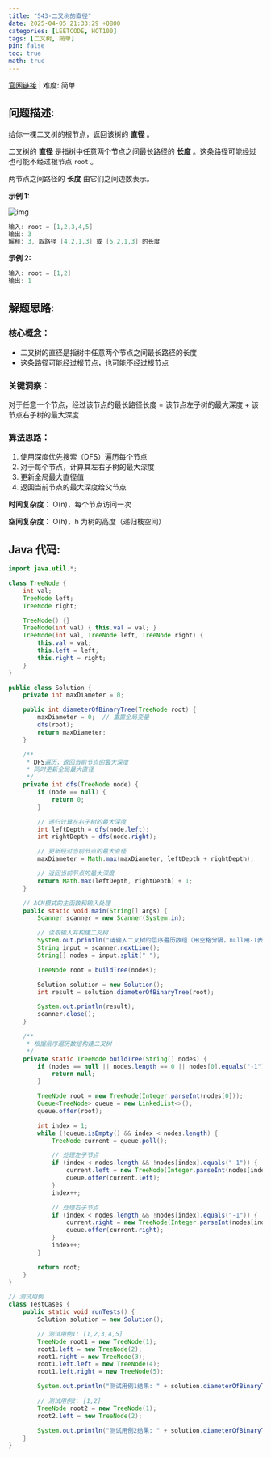```yaml
---
title: "543-二叉树的直径"
date: 2025-04-05 21:33:29 +0800
categories: [LEETCODE, HOT100]
tags: [二叉树, 简单]
pin: false
toc: true
math: true
---
```


[官网链接](https://leetcode.cn/problems/diameter-of-binary-tree/) \| 难度: 简单

## 问题描述:

给你一棵二叉树的根节点，返回该树的 **直径** 。

二叉树的 **直径** 是指树中任意两个节点之间最长路径的 **长度** 。这条路径可能经过也可能不经过根节点 `root` 。

两节点之间路径的 **长度** 由它们之间边数表示。

**示例 1:**

![img](../assets/img/posts/leetcode/p543_0.jpg)

```java
输入: root = [1,2,3,4,5]
输出: 3
解释: 3, 取路径 [4,2,1,3] 或 [5,2,1,3] 的长度
```

**示例 2:**

```java
输入: root = [1,2]
输出: 1
```

## 解题思路:

### 核心概念：

- 二叉树的直径是指树中任意两个节点之间最长路径的长度
- 这条路径可能经过根节点，也可能不经过根节点

### 关键洞察：

对于任意一个节点，经过该节点的最长路径长度 = 该节点左子树的最大深度 + 该节点右子树的最大深度

### 算法思路：

1. 使用深度优先搜索（DFS）遍历每个节点
2. 对于每个节点，计算其左右子树的最大深度
3. 更新全局最大直径值
4. 返回当前节点的最大深度给父节点

**时间复杂度**： O(n)，每个节点访问一次

**空间复杂度**： O(h)，h 为树的高度（递归栈空间）

## Java 代码:

```java
import java.util.*;

class TreeNode {
    int val;
    TreeNode left;
    TreeNode right;

    TreeNode() {}
    TreeNode(int val) { this.val = val; }
    TreeNode(int val, TreeNode left, TreeNode right) {
        this.val = val;
        this.left = left;
        this.right = right;
    }
}

public class Solution {
    private int maxDiameter = 0;

    public int diameterOfBinaryTree(TreeNode root) {
        maxDiameter = 0;  // 重置全局变量
        dfs(root);
        return maxDiameter;
    }

    /**
     * DFS遍历，返回当前节点的最大深度
     * 同时更新全局最大直径
     */
    private int dfs(TreeNode node) {
        if (node == null) {
            return 0;
        }

        // 递归计算左右子树的最大深度
        int leftDepth = dfs(node.left);
        int rightDepth = dfs(node.right);

        // 更新经过当前节点的最大直径
        maxDiameter = Math.max(maxDiameter, leftDepth + rightDepth);

        // 返回当前节点的最大深度
        return Math.max(leftDepth, rightDepth) + 1;
    }

    // ACM模式的主函数和输入处理
    public static void main(String[] args) {
        Scanner scanner = new Scanner(System.in);

        // 读取输入并构建二叉树
        System.out.println("请输入二叉树的层序遍历数组（用空格分隔，null用-1表示）:");
        String input = scanner.nextLine();
        String[] nodes = input.split(" ");

        TreeNode root = buildTree(nodes);

        Solution solution = new Solution();
        int result = solution.diameterOfBinaryTree(root);

        System.out.println(result);
        scanner.close();
    }

    /**
     * 根据层序遍历数组构建二叉树
     */
    private static TreeNode buildTree(String[] nodes) {
        if (nodes == null || nodes.length == 0 || nodes[0].equals("-1")) {
            return null;
        }

        TreeNode root = new TreeNode(Integer.parseInt(nodes[0]));
        Queue<TreeNode> queue = new LinkedList<>();
        queue.offer(root);

        int index = 1;
        while (!queue.isEmpty() && index < nodes.length) {
            TreeNode current = queue.poll();

            // 处理左子节点
            if (index < nodes.length && !nodes[index].equals("-1")) {
                current.left = new TreeNode(Integer.parseInt(nodes[index]));
                queue.offer(current.left);
            }
            index++;

            // 处理右子节点
            if (index < nodes.length && !nodes[index].equals("-1")) {
                current.right = new TreeNode(Integer.parseInt(nodes[index]));
                queue.offer(current.right);
            }
            index++;
        }

        return root;
    }
}

// 测试用例
class TestCases {
    public static void runTests() {
        Solution solution = new Solution();

        // 测试用例1: [1,2,3,4,5]
        TreeNode root1 = new TreeNode(1);
        root1.left = new TreeNode(2);
        root1.right = new TreeNode(3);
        root1.left.left = new TreeNode(4);
        root1.left.right = new TreeNode(5);

        System.out.println("测试用例1结果: " + solution.diameterOfBinaryTree(root1)); // 应该输出3

        // 测试用例2: [1,2]
        TreeNode root2 = new TreeNode(1);
        root2.left = new TreeNode(2);

        System.out.println("测试用例2结果: " + solution.diameterOfBinaryTree(root2)); // 应该输出1
    }
}
```
